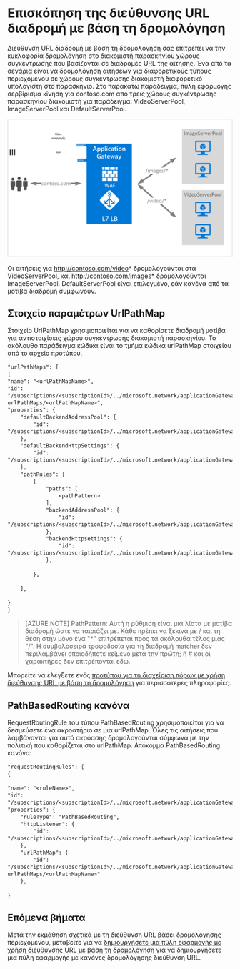 <properties
   pageTitle="Διεύθυνση URL βάσει περιεχομένου δρομολόγησης Επισκόπηση | Microsoft Azure"
   description="Αυτή η σελίδα παρέχει μια επισκόπηση των βασίζεται σε διεύθυνση URL της πύλης εφαρμογής δρομολόγησης περιεχομένου, ρύθμιση παραμέτρων UrlPathMap και PathBasedRouting κανόνα."
   documentationCenter="na"
   services="application-gateway"
   authors="georgewallace"
   manager="carmonm"
   editor="tysonn"/>
<tags
   ms.service="application-gateway"
   ms.devlang="na"
   ms.topic="hero-article"
   ms.tgt_pltfrm="na"
   ms.workload="infrastructure-services"
   ms.date="10/25/2016"
   ms.author="gwallace"/>

# <a name="url-path-based-routing-overview"></a>Επισκόπηση της διεύθυνσης URL διαδρομή με βάση τη δρομολόγηση

Διεύθυνση URL διαδρομή με βάση τη δρομολόγηση σας επιτρέπει να την κυκλοφορία δρομολόγηση στο διακομιστή παρασκηνίου χώρους συγκέντρωσης που βασίζονται σε διαδρομές URL της αίτησης. Ένα από τα σενάρια είναι να δρομολόγηση αιτήσεων για διαφορετικούς τύπους περιεχομένου σε χώρους συγκέντρωσης διακομιστή διαφορετικό υπολογιστή στο παρασκήνιο.
Στο παρακάτω παράδειγμα, πύλη εφαρμογής σερβίρισμα κίνηση για contoso.com από τρεις χώρους συγκέντρωσης παρασκηνίου διακομιστή για παράδειγμα: VideoServerPool, ImageServerPool και DefaultServerPool.

![imageURLroute](./media/application-gateway-url-route-overview/figure1.png)

Οι αιτήσεις για http://contoso.com/video* δρομολογούνται στα VideoServerPool, και http://contoso.com/images* δρομολογούνται ImageServerPool. DefaultServerPool είναι επιλεγμένο, εάν κανένα από τα μοτίβα διαδρομή συμφωνούν.

## <a name="urlpathmap-configuration-element"></a>Στοιχείο παραμέτρων UrlPathMap

Στοιχείο UrlPathMap χρησιμοποιείται για να καθορίσετε διαδρομή μοτίβα για αντιστοιχίσεις χώρου συγκέντρωσης διακομιστή παρασκηνίου. Το ακόλουθο παράδειγμα κώδικα είναι το τμήμα κώδικα urlPathMap στοιχείου από το αρχείο προτύπου.

    "urlPathMaps": [
    {
    "name": "<urlPathMapName>",
    "id": "/subscriptions/<subscriptionId>/../microsoft.network/applicationGateways/<gatewayName>/ urlPathMaps/<urlPathMapName>",
    "properties": {
        "defaultBackendAddressPool": {
            "id": "/subscriptions/<subscriptionId>/../microsoft.network/applicationGateways/<gatewayName>/backendAddressPools/<poolName>"
        },
        "defaultBackendHttpSettings": {
            "id": "/subscriptions/<subscriptionId>/../microsoft.network/applicationGateways/<gatewayName>/backendHttpSettingsList/<settingsName>"
        },
        "pathRules": [
            {
                "paths": [
                    <pathPattern>
                ],
                "backendAddressPool": {
                    "id": "/subscriptions/<subscriptionId>/../microsoft.network/applicationGateways/<gatewayName>/backendAddressPools/<poolName2>"
                },
                "backendHttpsettings": {
                    "id": "/subscriptions/<subscriptionId>/../microsoft.network/applicationGateways/<gatewayName>/backendHttpsettingsList/<settingsName2>"
                },

            },

        ],

    }
    }
    

>[AZURE.NOTE] PathPattern: Αυτή η ρύθμιση είναι μια λίστα με μοτίβα διαδρομή ώστε να ταιριάζει με. Κάθε πρέπει να ξεκινά με / και τη θέση στην μόνο ένα "*" επιτρέπεται προς τα ακόλουθα τέλος μιας "/". Η συμβολοσειρά τροφοδοσία για τη διαδρομή matcher δεν περιλαμβάνει οποιοδήποτε κείμενο μετά την πρώτη; ή # και οι χαρακτήρες δεν επιτρέπονται εδώ. 

Μπορείτε να ελέγξετε ενός [προτύπου για τη διαχείριση πόρων με χρήση διεύθυνσης URL με βάση τη δρομολόγηση](https://azure.microsoft.com/documentation/templates/201-application-gateway-url-path-based-routing) για περισσότερες πληροφορίες.

## <a name="pathbasedrouting-rule"></a>PathBasedRouting κανόνα

RequestRoutingRule του τύπου PathBasedRouting χρησιμοποιείται για να δεσμεύσετε ένα ακροατήριο σε μια urlPathMap. Όλες τις αιτήσεις που λαμβάνονται για αυτό ακρόασης δρομολογούνται σύμφωνα με την πολιτική που καθορίζεται στο urlPathMap.
Απόκομμα PathBasedRouting κανόνα:

    "requestRoutingRules": [
    {

    "name": "<ruleName>",
    "id": "/subscriptions/<subscriptionId>/../microsoft.network/applicationGateways/<gatewayName>/requestRoutingRules/<ruleName>",
    "properties": {
        "ruleType": "PathBasedRouting",
        "httpListener": {
            "id": "/subscriptions/<subscriptionId>/../microsoft.network/applicationGateways/<gatewayName>/httpListeners/<listenerName>"
        },
        "urlPathMap": {
            "id": "/subscriptions/<subscriptionId>/../microsoft.network/applicationGateways/<gatewayName>/ urlPathMaps/<urlPathMapName>"
        },

    }
    
## <a name="next-steps"></a>Επόμενα βήματα

Μετά την εκμάθηση σχετικά με τη διεύθυνση URL βάσει δρομολόγησης περιεχομένου, μεταβείτε για να [δημιουργήσετε μια πύλη εφαρμογής με χρήση διεύθυνσης URL με βάση τη δρομολόγηση](application-gateway-create-url-route-portal.md) για να δημιουργήσετε μια πύλη εφαρμογής με κανόνες δρομολόγησης διεύθυνση URL.
